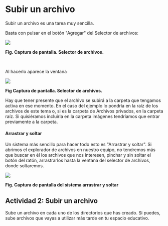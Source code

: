 
# Subir un archivo

Subir un archivo es una tarea muy sencilla.

Basta con pulsar en el botón "Agregar" del Selector de archivos:

![](/assets/Selección_131.png)

**Fig. Captura de pantalla. Selector de archivos.**

 

Al hacerlo aparece la ventana

![](/assets/Selección_132.png)

**Fig Captura de pantalla. Selector de archivos.**

Hay que tener presente que el archivo se subirá a la carpeta que tengamos activa en ese momento. En el caso del ejemplo lo pondría en la raíz de los archivos de este tema o, si es la carpeta de Archivos privados, en la carpeta raíz. Si quisiéramos incluirla en la carpeta imágenes tendríamos que entrar previamente a la carpeta.

#### Arrastrar y soltar

Un sistema más sencillo para hacer todo esto es "Arrastrar y soltar". Si abrimos el explorador de archivos en nuestro equipo, no tendremos más que buscar en él los archivos que nos interesen, pinchar y sin soltar el botón del ratón, arrastrarlos hasta la ventana del selector de archivos, donde soltaremos.

![](/assets/Selección_133.png)

**Fig. Captura de pantalla del sistema arrastrar y soltar**

## Actividad 2: Subir un archivo


Sube un archivo en cada uno de los directorios que has creado.  Si puedes, sube archivos que vayas a utilizar más tarde en tu espacio educativo.

